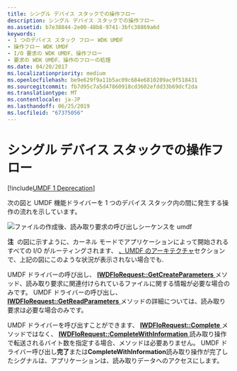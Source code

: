 ```yaml
---
title: シングル デバイス スタックでの操作フロー
description: シングル デバイス スタックでの操作フロー
ms.assetid: b7e38844-2e00-48b8-9741-3bfc38869a6d
keywords:
- 1 つのデバイス スタック フロー WDK UMDF
- 操作フロー WDK UMDF
- I/O 要求の WDK UMDF、操作フロー
- 要求の WDK UMDF、操作のフローの処理
ms.date: 04/20/2017
ms.localizationpriority: medium
ms.openlocfilehash: be9e629f9a11b5ac09c684e6810209ac9f518431
ms.sourcegitcommit: fb7d95c7a5d47860918cd3602efdd33b69dcf2da
ms.translationtype: MT
ms.contentlocale: ja-JP
ms.lasthandoff: 06/25/2019
ms.locfileid: "67375056"
---
```

# <a name="operation-flow-with-single-device-stack"></a>シングル デバイス スタックでの操作フロー


[!include[UMDF 1 Deprecation](../umdf-1-deprecation.md)]

次の図と UMDF 機能ドライバーを 1 つのデバイス スタック内の間に発生する操作の流れを示しています。

![ファイルの作成後、読み取り要求の呼び出しシーケンスを umdf](images/umdfflow.gif)

**注**  の図に示すように、カーネル モードでアプリケーションによって開始されるすべての I/O がルーティングされます、 [、UMDF のアーキテクチャ](https://docs.microsoft.com/previous-versions/ff554461(v=vs.85))セクションで、上記の図にこのような状況が表示されない場合でも.

 

UMDF ドライバーの呼び出し、 [ **IWDFIoRequest::GetCreateParameters** ](https://docs.microsoft.com/windows-hardware/drivers/ddi/content/wudfddi/nf-wudfddi-iwdfiorequest-getcreateparameters)メソッド、読み取り要求に関連付けられているファイルに関する情報が必要な場合のみです。 UMDF ドライバーの呼び出し、 [ **IWDFIoRequest::GetReadParameters** ](https://docs.microsoft.com/windows-hardware/drivers/ddi/content/wudfddi/nf-wudfddi-iwdfiorequest-getreadparameters)メソッドの詳細については、読み取り要求は必要な場合のみです。

UMDF ドライバーを呼び出すことができます、 [ **IWDFIoRequest::Complete** ](https://docs.microsoft.com/windows-hardware/drivers/ddi/content/wudfddi/nf-wudfddi-iwdfiorequest-complete)メソッドではなく、 [ **IWDFIoRequest::CompleteWithInformation** ](https://docs.microsoft.com/windows-hardware/drivers/ddi/content/wudfddi/nf-wudfddi-iwdfiorequest-completewithinformation)読み取り操作で転送されるバイト数を指定する場合、メソッドは必要ありません。 UMDF ドライバー呼び出し**完了**または**CompleteWithInformation**読み取り操作が完了したシグナルは、アプリケーションは、読み取りデータへのアクセスにします。

 

 






